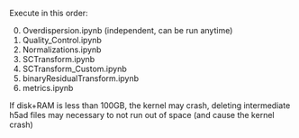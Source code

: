 Execute in this order:

0. Overdispersion.ipynb (independent, can be run anytime)
1. Quality_Control.ipynb 
2. Normalizations.ipynb 
3. SCTransform.ipynb 
4. SCTransform_Custom.ipynb 
5. binaryResidualTransform.ipynb 
6. metrics.ipynb

If disk+RAM is less than 100GB, the kernel may crash, deleting intermediate h5ad files may necessary to not run out of space (and cause the kernel crash)
